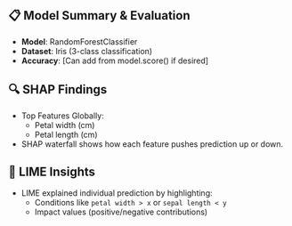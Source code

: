 
## 📋 Model Summary & Evaluation

- **Model**: RandomForestClassifier
- **Dataset**: Iris (3-class classification)
- **Accuracy**: [Can add from model.score() if desired]

## 🔍 SHAP Findings

- Top Features Globally:
  - Petal width (cm)
  - Petal length (cm)
- SHAP waterfall shows how each feature pushes prediction up or down.

## 🧠 LIME Insights

- LIME explained individual prediction by highlighting:
  - Conditions like `petal width > x` or `sepal length < y`
  - Impact values (positive/negative contributions)
